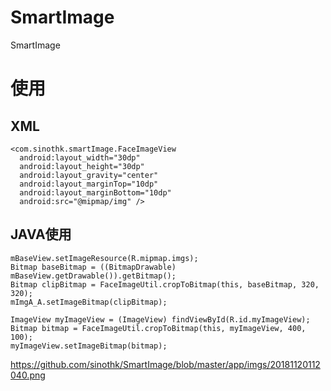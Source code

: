 # SmartImage
SmartImage

# 使用
  ## XML
    <com.sinothk.smartImage.FaceImageView
      android:layout_width="30dp"
      android:layout_height="30dp"
      android:layout_gravity="center"
      android:layout_marginTop="10dp"
      android:layout_marginBottom="10dp"
      android:src="@mipmap/img" />
      
  ## JAVA使用
    mBaseView.setImageResource(R.mipmap.imgs);
    Bitmap baseBitmap = ((BitmapDrawable) mBaseView.getDrawable()).getBitmap();
    Bitmap clipBitmap = FaceImageUtil.cropToBitmap(this, baseBitmap, 320, 320);
    mImgA_A.setImageBitmap(clipBitmap);
    
    ImageView myImageView = (ImageView) findViewById(R.id.myImageView);
    Bitmap bitmap = FaceImageUtil.cropToBitmap(this, myImageView, 400, 100);
    myImageView.setImageBitmap(bitmap);
    
  https://github.com/sinothk/SmartImage/blob/master/app/imgs/20181120112040.png

